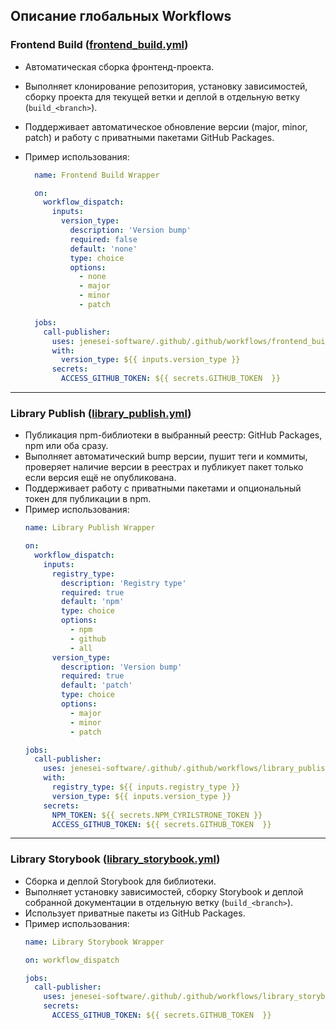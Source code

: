 ## Описание глобальных Workflows

### Frontend Build ([frontend_build.yml](../.github/workflows/frontend_build.yml))

- Автоматическая сборка фронтенд-проекта.  
- Выполняет клонирование репозитория, установку зависимостей, сборку проекта для текущей ветки и деплой в отдельную ветку (`build_<branch>`).  
- Поддерживает автоматическое обновление версии (major, minor, patch) и работу с приватными пакетами GitHub Packages.

- Пример использования:
  ```yml
    name: Frontend Build Wrapper

    on:
      workflow_dispatch:
        inputs:
          version_type:
            description: 'Version bump'
            required: false
            default: 'none'
            type: choice
            options:
              - none
              - major
              - minor
              - patch

    jobs:
      call-publisher:
        uses: jenesei-software/.github/.github/workflows/frontend_build.yml@main
        with:
          version_type: ${{ inputs.version_type }}
        secrets:
          ACCESS_GITHUB_TOKEN: ${{ secrets.GITHUB_TOKEN  }}
  ```
---

### Library Publish ([library_publish.yml](../.github/workflows/library_publish.yml))

- Публикация npm-библиотеки в выбранный реестр: GitHub Packages, npm или оба сразу.  
- Выполняет автоматический bump версии, пушит теги и коммиты, проверяет наличие версии в реестрах и публикует пакет только если версия ещё не опубликована.  
- Поддерживает работу с приватными пакетами и опциональный токен для публикации в npm.
- Пример использования:
  ```yml
  name: Library Publish Wrapper

  on:
    workflow_dispatch:
      inputs:
        registry_type:
          description: 'Registry type'
          required: true
          default: 'npm'
          type: choice
          options:
            - npm
            - github
            - all
        version_type:
          description: 'Version bump'
          required: true
          default: 'patch'
          type: choice
          options:
            - major
            - minor
            - patch

  jobs:
    call-publisher:
      uses: jenesei-software/.github/.github/workflows/library_publish.yml@main
      with:
        registry_type: ${{ inputs.registry_type }}
        version_type: ${{ inputs.version_type }}
      secrets:
        NPM_TOKEN: ${{ secrets.NPM_CYRILSTRONE_TOKEN }}
        ACCESS_GITHUB_TOKEN: ${{ secrets.GITHUB_TOKEN  }}
  ```
---

### Library Storybook ([library_storybook.yml](../.github/workflows/library_storybook.yml))

- Сборка и деплой Storybook для библиотеки.  
- Выполняет установку зависимостей, сборку Storybook и деплой собранной документации в отдельную ветку (`build_<branch>`).  
- Использует приватные пакеты из GitHub Packages.
- Пример использования:
  ```yml
  name: Library Storybook Wrapper

  on: workflow_dispatch

  jobs:
    call-publisher:
      uses: jenesei-software/.github/.github/workflows/library_storybook.yml@main
      secrets:
        ACCESS_GITHUB_TOKEN: ${{ secrets.GITHUB_TOKEN  }}
  ```